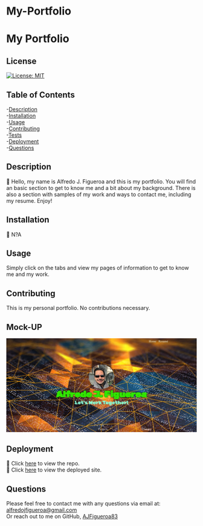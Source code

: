 # My-Portfolio

# My Portfolio

## License
[![License: MIT](https://img.shields.io/badge/License-MIT-yellow.svg)](https://opensource.org/licenses/MIT)
    

## Table of Contents

-[Description](#description)  
-[Installation](#installation)  
-[Usage](##usage)  
-[Contributing](#contributing)  
-[Tests](#tests)  
-[Deployment](#deployment)  
-[Questions](#questions)  


## Description

🔎 Hello, my name is Alfredo J. Figueroa and this is my portfolio. You will find an basic section to get to know me and a bit about my background. There is also a section with samples of my work and ways to contact me, including my resume. Enjoy!

## Installation

💾 N?A

## Usage

Simply click on the tabs and view my pages of information to get to know me and my work.

## Contributing

This is my personal portfolio. No contributions necessary.

## Mock-UP

![Alfredo J Figueroa's portfolio and profile picture on a network lines background](/assets/images/portfolio-home.png)

## Deployment

🚀 Click [here](https://github.com/AJFigueroa83/My-Portfolio) to view the repo.  
🚀 Click [here](https://ajfigueroa83.github.io/My-Portfolio/) to view the deployed site.

## Questions

Please feel free to contact me with any questions via email at: alfredojfigueroa@gmail.com  
Or reach out to me on GitHub, [AJFigueroa83](https://github.com/AJFigueroa83)

